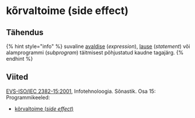 # kõrvaltoime \(side effect\)

## Tähendus

{% hint style="info" %}
suvaline [avaldise](avaldis-expression.md) \(_expression_\), [lause](lause-statement.md) \(_statement_\) või alamprogrammi \(_subprogram_\) täitmisest põhjustatud kaudne tagajärg.
{% endhint %}

## Viited

[EVS-ISO/IEC 2382-15:2001](https://www.evs.ee/et/evs-iso-iec-2382-15-2001), Infotehnoloogia. Sõnastik. Osa 15: Programmikeeled:

* [kõrvaltoime \(_side effect_\)](http://www.eki.ee/dict/its/index.cgi?Q=D379CBB2-6C03-1014-88DC-FC5F0DBED45A&F=GUID&C01=1&C02=0&C10=1)

